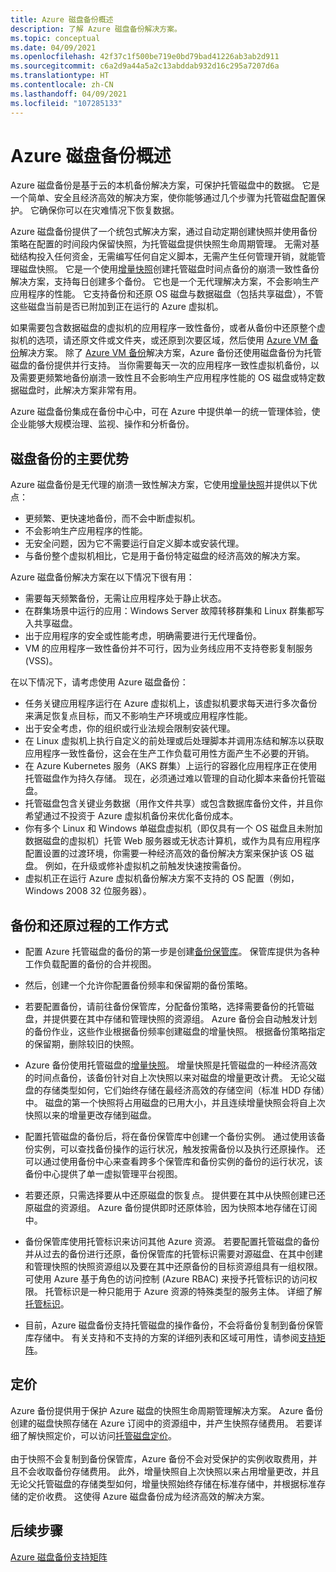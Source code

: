```yaml
---
title: Azure 磁盘备份概述
description: 了解 Azure 磁盘备份解决方案。
ms.topic: conceptual
ms.date: 04/09/2021
ms.openlocfilehash: 42f37c1f500be719e0bd79bad41226ab3ab2d911
ms.sourcegitcommit: c6a2d9a44a5a2c13abddab932d16c295a7207d6a
ms.translationtype: HT
ms.contentlocale: zh-CN
ms.lasthandoff: 04/09/2021
ms.locfileid: "107285133"
---
```

# <a name="overview-of-azure-disk-backup"></a>Azure 磁盘备份概述

Azure 磁盘备份是基于云的本机备份解决方案，可保护托管磁盘中的数据。 它是一个简单、安全且经济高效的解决方案，使你能够通过几个步骤为托管磁盘配置保护。 它确保你可以在灾难情况下恢复数据。

Azure 磁盘备份提供了一个统包式解决方案，通过自动定期创建快照并使用备份策略在配置的时间段内保留快照，为托管磁盘提供快照生命周期管理。 无需对基础结构投入任何资金，无需编写任何自定义脚本，无需产生任何管理开销，就能管理磁盘快照。 它是一个使用[增量快照](../virtual-machines/disks-incremental-snapshots.md)创建托管磁盘时间点备份的崩溃一致性备份解决方案，支持每日创建多个备份。 它也是一个无代理解决方案，不会影响生产应用程序的性能。 它支持备份和还原 OS 磁盘与数据磁盘（包括共享磁盘），不管这些磁盘当前是否已附加到正在运行的 Azure 虚拟机。

如果需要包含数据磁盘的虚拟机的应用程序一致性备份，或者从备份中还原整个虚拟机的选项，请还原文件或文件夹，或还原到次要区域，然后使用 [Azure VM 备份](backup-azure-vms-introduction.md)解决方案。 除了 [Azure VM 备份](./backup-azure-vms-introduction.md)解决方案，Azure 备份还使用磁盘备份为托管磁盘的备份提供并行支持。 当你需要每天一次的应用程序一致性虚拟机备份，以及需要更频繁地备份崩溃一致性且不会影响生产应用程序性能的 OS 磁盘或特定数据磁盘时，此解决方案非常有用。

Azure 磁盘备份集成在备份中心中，可在 Azure 中提供单一的统一管理体验，使企业能够大规模治理、监视、操作和分析备份。

## <a name="key-benefits-of-disk-backup"></a>磁盘备份的主要优势

Azure 磁盘备份是无代理的崩溃一致性解决方案，它使用[增量快照](../virtual-machines/disks-incremental-snapshots.md)并提供以下优点：

- 更频繁、更快速地备份，而不会中断虚拟机。
- 不会影响生产应用程序的性能。
- 无安全问题，因为它不需要运行自定义脚本或安装代理。
- 与备份整个虚拟机相比，它是用于备份特定磁盘的经济高效的解决方案。

Azure 磁盘备份解决方案在以下情况下很有用：

- 需要每天频繁备份，无需让应用程序处于静止状态。
- 在群集场景中运行的应用：Windows Server 故障转移群集和 Linux 群集都写入共享磁盘。
- 出于应用程序的安全或性能考虑，明确需要进行无代理备份。
- VM 的应用程序一致性备份并不可行，因为业务线应用不支持卷影复制服务 (VSS)。

在以下情况下，请考虑使用 Azure 磁盘备份：

- 任务关键应用程序运行在 Azure 虚拟机上，该虚拟机要求每天进行多次备份来满足恢复点目标，而又不影响生产环境或应用程序性能。
- 出于安全考虑，你的组织或行业法规会限制安装代理。
- 在 Linux 虚拟机上执行自定义的前处理或后处理脚本并调用冻结和解冻以获取应用程序一致性备份，这会在生产工作负载可用性方面产生不必要的开销。
- 在 Azure Kubernetes 服务（AKS 群集）上运行的容器化应用程序正在使用托管磁盘作为持久存储。 现在，必须通过难以管理的自动化脚本来备份托管磁盘。
- 托管磁盘包含关键业务数据（用作文件共享）或包含数据库备份文件，并且你希望通过不投资于 Azure 虚拟机备份来优化备份成本。
- 你有多个 Linux 和 Windows 单磁盘虚拟机（即仅具有一个 OS 磁盘且未附加数据磁盘的虚拟机）托管 Web 服务器或无状态计算机，或作为具有应用程序配置设置的过渡环境，你需要一种经济高效的备份解决方案来保护该 OS 磁盘。 例如，在升级或修补虚拟机之前触发快速按需备份。
- 虚拟机正在运行 Azure 虚拟机备份解决方案不支持的 OS 配置（例如，Windows 2008 32 位服务器）。

## <a name="how-the-backup-and-restore-process-works"></a>备份和还原过程的工作方式

- 配置 Azure 托管磁盘的备份的第一步是创建[备份保管库](backup-vault-overview.md)。 保管库提供为各种工作负载配置的备份的合并视图。

- 然后，创建一个允许你配置备份频率和保留期的备份策略。

- 若要配置备份，请前往备份保管库，分配备份策略，选择需要备份的托管磁盘，并提供要在其中存储和管理快照的资源组。 Azure 备份会自动触发计划的备份作业，这些作业根据备份频率创建磁盘的增量快照。 根据备份策略指定的保留期，删除较旧的快照。

- Azure 备份使用托管磁盘的[增量快照](../virtual-machines/disks-incremental-snapshots.md#restrictions)。 增量快照是托管磁盘的一种经济高效的时间点备份，该备份针对自上次快照以来对磁盘的增量更改计费。 无论父磁盘的存储类型如何，它们始终存储在最经济高效的存储空间（标准 HDD 存储）中。 磁盘的第一个快照将占用磁盘的已用大小，并且连续增量快照会将自上次快照以来的增量更改存储到磁盘。

- 配置托管磁盘的备份后，将在备份保管库中创建一个备份实例。 通过使用该备份实例，可以查找备份操作的运行状况，触发按需备份以及执行还原操作。 还可以通过使用备份中心来查看跨多个保管库和备份实例的备份的运行状况，该备份中心提供了单一虚拟管理平台视图。

- 若要还原，只需选择要从中还原磁盘的恢复点。 提供要在其中从快照创建已还原磁盘的资源组。 Azure 备份提供即时还原体验，因为快照本地存储在订阅中。

- 备份保管库使用托管标识来访问其他 Azure 资源。 若要配置托管磁盘的备份并从过去的备份进行还原，备份保管库的托管标识需要对源磁盘、在其中创建和管理快照的快照资源组以及要在其中还原备份的目标资源组具有一组权限。 可使用 Azure 基于角色的访问控制 (Azure RBAC) 来授予托管标识的访问权限。 托管标识是一种只能用于 Azure 资源的特殊类型的服务主体。 详细了解[托管标识](../active-directory/managed-identities-azure-resources/overview.md)。

- 目前，Azure 磁盘备份支持托管磁盘的操作备份，不会将备份复制到备份保管库存储中。 有关支持和不支持的方案的详细列表和区域可用性，请参阅[支持矩阵](disk-backup-support-matrix.md)。

## <a name="pricing"></a>定价

Azure 备份提供用于保护 Azure 磁盘的快照生命周期管理解决方案。 Azure 备份创建的磁盘快照存储在 Azure 订阅中的资源组中，并产生快照存储费用。 若要详细了解快照定价，可以访问[托管磁盘定价](https://azure.microsoft.com/pricing/details/managed-disks/)。<br></br>由于快照不会复制到备份保管库，Azure 备份不会对受保护的实例收取费用，并且不会收取备份存储费用。 此外，增量快照自上次快照以来占用增量更改，并且无论父托管磁盘的存储类型如何，增量快照始终存储在标准存储中，并根据标准存储的定价收费。 这使得 Azure 磁盘备份成为经济高效的解决方案。

## <a name="next-steps"></a>后续步骤

[Azure 磁盘备份支持矩阵](disk-backup-support-matrix.md)
